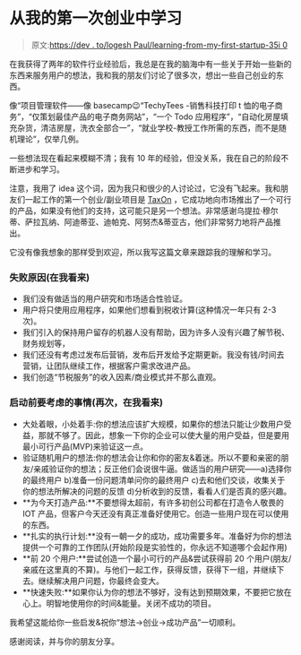 # 从我的第一次创业中学习

> 原文:[https://dev . to/logesh Paul/learning-from-my-first-startup-35i 0](https://dev.to/logeshpaul/learning-from-my-first-startup-35i0)

在我获得了两年的软件行业经验后，我总是在我的脑海中有一些关于开始一些新的东西来服务用户的想法，我和我的朋友们讨论了很多次，想出一些自己创业的东西。

像“项目管理软件——像 basecamp😉“TechyTees -销售科技打印 t 恤的电子商务”，“仅策划最佳产品的电子商务网站”，“一个 Todo 应用程序”，“自动化房屋填充杂货，清洁房屋，洗衣全部合一”，“就业学校-教授工作所需的东西，而不是随机理论”，仅举几例。

一些想法现在看起来模糊不清；我有 10 年的经验，但没关系，我在自己的阶段不断进步和学习。

注意，我用了 idea 这个词，因为我只和很少的人讨论过，它没有飞起来。我和朋友们一起工作的第一个创业/副业项目是 [TaxOn](http://taxonapp.com/) ，它成功地向市场推出了一个可行的产品，如果没有他们的支持，这可能只是另一个想法。非常感谢乌提拉·穆尔蒂、萨拉瓦纳、阿迪蒂亚、迪帕克、阿努杰&蒂亚古，他们非常努力地将产品推出。

它没有像我想象的那样受到欢迎，所以我写这篇文章来跟踪我的理解和学习。

### 失败原因(在我看来)

*   我们没有做适当的用户研究和市场适合性验证。
*   用户将只使用应用程序，如果他们想看到税收计算(这种情况一年只有 2-3 次)。
*   我们引入的保持用户留存的机器人没有帮助，因为许多人没有兴趣了解节税、财务规划等，
*   我们还没有考虑过发布后营销，发布后开发给予定期更新。我没有钱/时间去营销，让团队继续工作，根据客户需求改进产品。
*   我们创造“节税服务”的收入因素/商业模式并不那么直观。

### 启动前要考虑的事情(再次，在我看来)

*   大处着眼，小处着手:你的想法应该扩大规模，如果你的想法只能让少数用户受益，那就不够了。因此，想象一下你的企业可以使大量的用户受益，但是要用最小可行产品(MVP)来验证这一点。
*   验证随机用户的想法:你的想法会让你和你的密友&着迷。所以不要和亲密的朋友/亲戚验证你的想法；反正他们会说很牛逼。做适当的用户研究——a)选择你的最终用户 b)准备一份问题清单问你的最终用户 c)去和他们交谈，收集关于你的想法所解决的问题的反馈 d)分析收到的反馈，看看人们是否真的感兴趣。
*   **为今天打造产品:**不要想得太超前，有许多初创公司都在打造令人敬畏的 IOT 产品，但客户今天还没有真正准备好使用它。创造一些用户现在可以使用的东西。
*   **扎实的执行计划:**没有一朝一夕的成功，成功需要多年。准备好为你的想法提供一个可靠的工作团队(开始阶段是实验性的，你永远不知道哪个会起作用)
*   **前 20 个用户:**尝试创造一个最小可行的产品&尝试获得前 20 个用户(朋友/亲戚在这里真的不算)。与他们一起工作，获得反馈，获得下一组，并继续下去。继续解决用户问题，你最终会变大。
*   **快速失败:**如果你认为你的想法不够好，没有达到预期效果，不要把它放在心上。明智地使用你的时间&能量。关闭不成功的项目。

我希望这能给你一些启发&祝你“想法→创业→成功产品”一切顺利。

感谢阅读，并与你的朋友分享。